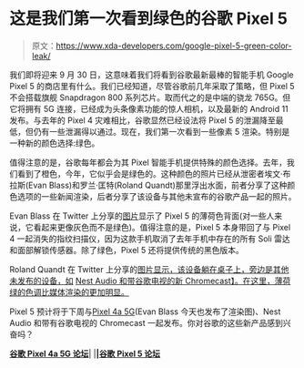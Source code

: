 # 这是我们第一次看到绿色的谷歌 Pixel 5

> 原文：<https://www.xda-developers.com/google-pixel-5-green-color-leak/>

我们即将迎来 9 月 30 日，这意味着我们将看到谷歌最新最棒的智能手机 Google Pixel 5 的商店里有什么。我们已经知道，尽管谷歌前几年采取了策略，但 Pixel 5 不会搭载旗舰 Snapdragon 800 系列芯片。取而代之的是中端的骁龙 765G。但它将拥有 5G 连接，已经成为头条像素功能的惊人相机，以及最新的 Android 11 发布。与去年的 Pixel 4 灾难相比，谷歌显然已经设法将 Pixel 5 的泄漏降至最低，但仍有一些泄漏得以通过。现在，我们第一次看到一些像素 5 渲染。特别是一种新的颜色选择:绿色。

值得注意的是，谷歌每年都会为其 Pixel 智能手机提供特殊的颜色选择。去年，我们看到了橙色，今年，它似乎会是绿色的。这种颜色的照片已经从泄密者埃文·布拉斯(Evan Blass)和罗兰·匡特(Roland Quandt)那里浮出水面，前者分享了这种颜色选项的一些新闻渲染，后者分享了该设备与其他未宣布的谷歌产品一起的照片。

Evan Blass 在 Twitter 上分享的[图片](https://twitter.com/evleaks/status/1309135952141524995)显示了 Pixel 5 的薄荷色背面(对一些人来说，它看起来更像灰色而不是绿色)。值得注意的是，Pixel 5 本身带回了与 Pixel 4 一起消失的指纹扫描仪，因为这款手机取消了去年手机中存在的所有 Soli 雷达和面部解锁传感器。除了绿色，Pixel 5 还将提供传统的黑色版本。

Roland Quandt 在 Twitter 上分享的[图片显示，该设备躺在桌子上，旁边是其他未发布的设备，如](https://twitter.com/rquandt/status/1309103940823330834?s=19) [Nest Audio 和带谷歌电视的新 Chromecast】。在这里，薄荷绿的色调比媒体渲染的更加明显。](https://www.xda-developers.com/google-nest-audio-chromecast-google-tv-leaks-more-details/)

Pixel 5 预计将于下周与[Pixel 4a 5G](https://www.xda-developers.com/pixel-4a-5g-leak-same-processor-pixel-5-cheaper-build/)(Evan Blass 今天也发布了渲染图)、Nest Audio 和带有谷歌电视的 Chromecast 一起发布。你对谷歌的这些新产品感到兴奋吗？

**[谷歌 Pixel 4a 5G 论坛](https://forum.xda-developers.com/pixel-4a-5g)**| |**|[谷歌 Pixel 5 论坛](https://forum.xda-developers.com/pixel-5)**